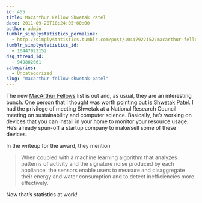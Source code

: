 ```yaml
---
id: 455
title: MacArthur Fellow Shwetak Patel
date: 2011-09-20T18:24:05+00:00
author: admin
tumblr_simplystatistics_permalink:
  - http://simplystatistics.tumblr.com/post/10447922152/macarthur-fellow-shwetak-patel
tumblr_simplystatistics_id:
  - 10447922152
dsq_thread_id:
  - 949802061
categories:
  - Uncategorized
slug: "macarthur-fellow-shwetak-patel"
---
```

The new <a href="http://www.macfound.org/site/c.lkLXJ8MQKrH/b.7728991/k.12E8/Meet_the_2011_Fellows.htm" target="_blank">MacArthur Fellows</a> list is out and, as usual, they are an interesting bunch. One person that I thought was worth pointing out is <a href="http://www.macfound.org/site/c.lkLXJ8MQKrH/b.7730995/k.96C7/Shwetak_Patel.htm" target="_blank">Shwetak Patel</a>. I had the privilege of meeting Shwetak at a National Research Council meeting on sustainability and computer science. Basically, he&#8217;s working on devices that you can install in your home to monitor your resource usage. He&#8217;s already spun-off a startup company to make/sell some of these devices. 

In the writeup for the award, they mention

> <span>When coupled with a machine learning algorithm that analyzes patterns of activity and the signature noise produced by each appliance, the sensors enable users to measure and disaggregate their energy and water consumption and to detect inefficiencies more effectively.</span>

<span>Now that&#8217;s statistics at work!</span>
